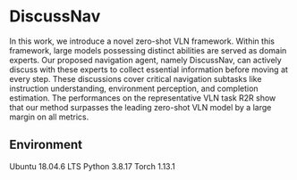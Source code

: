 # DiscussNav

In this work, we introduce a novel zero-shot VLN framework. Within this framework, large models possessing distinct abilities are served as domain experts. Our proposed navigation agent, namely DiscussNav, can actively discuss with these experts to collect essential information before moving at every step. These discussions cover critical navigation subtasks like instruction understanding, environment perception, and completion estimation. The performances on the representative VLN task R2R show that our method surpasses the leading zero-shot VLN model by a large margin on all metrics.

## Environment 
Ubuntu 18.04.6 LTS
Python 3.8.17
Torch 1.13.1

